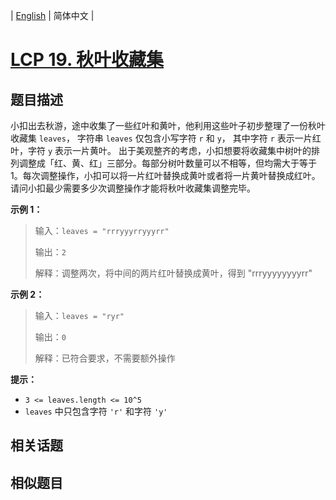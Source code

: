 
| [English](README_EN.md) | 简体中文 |

# [LCP 19. 秋叶收藏集](https://leetcode-cn.com/problems/UlBDOe/)

## 题目描述

小扣出去秋游，途中收集了一些红叶和黄叶，他利用这些叶子初步整理了一份秋叶收藏集 `leaves`， 字符串 `leaves` 仅包含小写字符 `r` 和 `y`， 其中字符 `r` 表示一片红叶，字符 `y` 表示一片黄叶。
出于美观整齐的考虑，小扣想要将收藏集中树叶的排列调整成「红、黄、红」三部分。每部分树叶数量可以不相等，但均需大于等于 1。每次调整操作，小扣可以将一片红叶替换成黄叶或者将一片黄叶替换成红叶。请问小扣最少需要多少次调整操作才能将秋叶收藏集调整完毕。

**示例 1：**
>输入：`leaves = "rrryyyrryyyrr"`
>
>输出：`2`
>
>解释：调整两次，将中间的两片红叶替换成黄叶，得到 "rrryyyyyyyyrr"

**示例 2：**
>输入：`leaves = "ryr"`
>
>输出：`0`
>
>解释：已符合要求，不需要额外操作

**提示：**
- `3 <= leaves.length <= 10^5`
- `leaves` 中只包含字符 `'r'` 和字符 `'y'`

## 相关话题



## 相似题目


